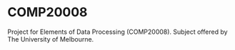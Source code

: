 # COMP20008
Project for Elements of Data Processing (COMP20008). Subject offered by The University of Melbourne.
